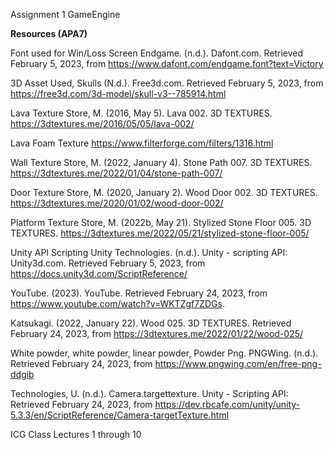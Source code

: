 Assignment 1 GameEngine



**Resources (APA7)**

Font used for Win/Loss Screen Endgame. (n.d.). Dafont.com. Retrieved February 5, 2023, from https://www.dafont.com/endgame.font?text=Victory

3D Asset Used, Skulls (N.d.). Free3d.com. Retrieved February 5, 2023, from https://free3d.com/3d-model/skull-v3--785914.html

Lava Texture Store, M. (2016, May 5). Lava 002. 3D TEXTURES. https://3dtextures.me/2016/05/05/lava-002/

Lava Foam Texture https://www.filterforge.com/filters/1316.html

Wall Texture Store, M. (2022, January 4). Stone Path 007. 3D TEXTURES. https://3dtextures.me/2022/01/04/stone-path-007/

Door Texture Store, M. (2020, January 2). Wood Door 002. 3D TEXTURES. https://3dtextures.me/2020/01/02/wood-door-002/

Platform Texture Store, M. (2022b, May 21). Stylized Stone Floor 005. 3D TEXTURES. https://3dtextures.me/2022/05/21/stylized-stone-floor-005/

Unity API Scripting Unity Technologies. (n.d.). Unity - scripting API: Unity3d.com. Retrieved February 5, 2023, from https://docs.unity3d.com/ScriptReference/

YouTube. (2023). YouTube. Retrieved February 24, 2023, from https://www.youtube.com/watch?v=WKTZgf7ZDGs. 

Katsukagi. (2022, January 22). Wood 025. 3D TEXTURES. Retrieved February 24, 2023, from https://3dtextures.me/2022/01/22/wood-025/ 

White powder, white powder, linear powder, Powder Png. PNGWing. (n.d.). Retrieved February 24, 2023, from https://www.pngwing.com/en/free-png-ddgib 

Technologies, U. (n.d.). Camera.targettexture. Unity - Scripting API: Retrieved February 24, 2023, from https://dev.rbcafe.com/unity/unity-5.3.3/en/ScriptReference/Camera-targetTexture.html 

ICG Class Lectures 1 through 10
